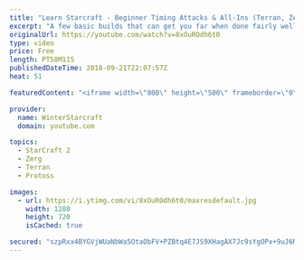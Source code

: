 ```yaml
---
title: "Learn Starcraft - Beginner Timing Attacks & All-Ins (Terran, Zerg & Protoss)"
excerpt: "A few basic builds that can get you far when done fairly well. Also important is how not to overextend and lose everything."
originalUrl: https://youtube.com/watch?v=8xOuROdh6t0
type: video
price: Free
length: PT58M11S
publishedDateTime: 2018-09-21T22:07:57Z
heat: 51

featuredContent: "<iframe width=\"800\" height=\"500\" frameborder=\"0\" src=\"https://www.youtube.com/embed/8xOuROdh6t0\" allow=\"accelerometer; autoplay; encrypted-media; gyroscope; picture-in-picture\" allowfullscreen></iframe>"

provider:
  name: WinterStarcraft
  domain: youtube.com

topics:
  - StarCraft 2
  - Zerg
  - Terran
  - Protoss

images:
  - url: https://i.ytimg.com/vi/8xOuROdh6t0/maxresdefault.jpg
    width: 1280
    height: 720
    isCached: true

secured: "szpRxx4BYGVjWUaNbWa5OtaObFV+PZBtq4E7JS9XHagAX7Jc9sYgOPx+9uJ6MFCwVMwphVz2DNRtFAamZEUQ1pEd8Ya2Tz6WPwimDc1rL82qqEBE/WQ/ZF+gqrqHmZ6R1piQzVugmeP77V8DWiCuYL9eoaP5cC+kaMCARvG2HAxxIh7IonvK2jRbgNdetcjQdL8TxDqic5VZblFZnyR3psGOvJUP5XuI1UNNYWl+KCerpZQ9uydqxh2xAriuvN4ekMjRjdQTe4IzHlkQfo6PMswJaGkbwWkEyj/qXLEnFXb52PHvRtGgig17nEdw3a/l8wQMalZlwSv6BXAz5LdqQO7AkQcQ56wq5seYgdEztqujMYjxhUvyquGJGkYKdUJWd4kTf3Xmb+62/V2TFCXQWlGNXjDYICYOrl0QehgDigk=;SZjxNTCTf7q3GbocblsjDQ=="
---
```


